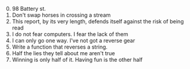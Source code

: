 0. 98 Battery st.
1. Don't swap horses in crossing a stream
2. This report, by its very length, defends itself against the risk of being read
3. I do not fear computers. I fear the lack of them
4. I can only go one way. I've not got a reverse gear
5. Write a function that reverses a string.
6. Half the lies they tell about me aren't true
7. Winning is only half of it. Having fun is the other half
